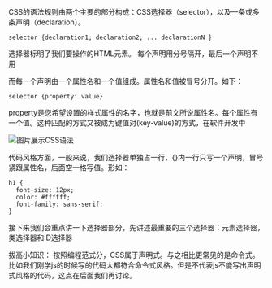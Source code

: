 CSS的语法规则由两个主要的部分构成：CSS选择器（selector），以及一条或多条声明（declaration）。

    selector {declaration1; declaration2; ... declarationN }

选择器标明了我们要操作的HTML元素。 每个声明用分号隔开，最后一个声明不用

而每一个声明由一个属性名和一个值组成。属性名和值被冒号分开。如下：

    selector {property: value}

property是您希望设置的样式属性的名字，也就是前文所说属性名。每个属性有一个值。这种匹配的方式又被成为键值对(key-value)的方式，在软件开发中

![图片展示CSS语法](http://www.w3school.com.cn/i/ct_css_selector.gif)

代码风格方面，一般来说，我们选择器单独占一行，{}内一行只写一个声明，冒号紧跟属性名，后面空一格写值。形如：

    h1 {
      font-size: 12px;
      color: #ffffff;
      font-family: sans-serif;
    }

接下来我们会重点讲一下选择器部分，先讲述最重要的三个选择器：元素选择器，类选择器和ID选择器

拔高小知识： 按照编程范式分，CSS属于声明式。与之相比更常见的是命令式。比如我们刚学js的时候写的代码大都符合命令式风格。但是不代表js不能写出声明式风格的代码，这点在后面我们再讨论。
